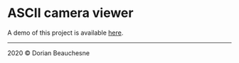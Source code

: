 # ASCII camera viewer

A demo of this project is available [here](https://d0rianb.github.io/ascii-camera/).

* * *

2020 &copy; Dorian Beauchesne

